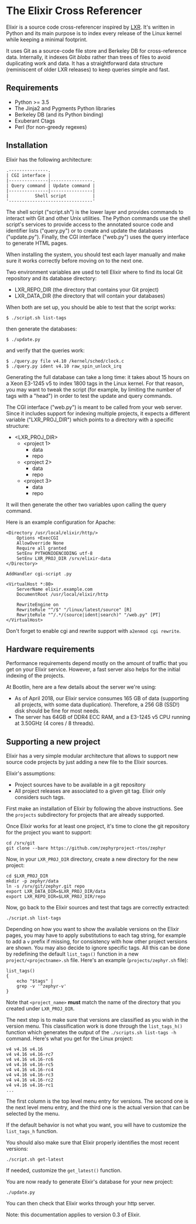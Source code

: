 The Elixir Cross Referencer
===========================

Elixir is a source code cross-referencer inspired by
[LXR](https://en.wikipedia.org/wiki/LXR_Cross_Referencer). It's written
in Python and its main purpose is to index every release of the Linux
kernel while keeping a minimal footprint.

It uses Git as a source-code file store and Berkeley DB for cross-reference
data. Internally, it indexes Git *blobs* rather than trees of files to avoid
duplicating work and data. It has a straightforward data structure
(reminiscent of older LXR releases) to keep queries simple and fast.


Requirements
------------

* Python >= 3.5
* The Jinja2 and Pygments Python libraries
* Berkeley DB (and its Python binding)
* Exuberant Ctags
* Perl (for non-greedy regexes)


Installation
------------

Elixir has the following architecture:

    .---------------.
    | CGI interface |
    |---------------|----------------.
    | Query command | Update command |
    |---------------|----------------|
    |          Shell script          |
    '--------------------------------'

The shell script ("script.sh") is the lower layer and provides commands
to interact with Git and other Unix utilities. The Python commands use
the shell script's services to provide access to the annotated source
code and identifier lists ("query.py") or to create and update the
databases ("update.py"). Finally, the CGI interface ("web.py") uses the
query interface to generate HTML pages.

When installing the system, you should test each layer manually and make
sure it works correctly before moving on to the next one.

Two environment variables are used to tell Elixir where to find its
local Git repository and its database directory:

* LXR_REPO_DIR (the directory that contains your Git project)
* LXR_DATA_DIR (the directory that will contain your databases)

When both are set up, you should be able to test that the script
works:

    $ ./script.sh list-tags

then generate the databases:

    $ ./update.py

and verify that the queries work:

    $ ./query.py file v4.10 /kernel/sched/clock.c
    $ ./query.py ident v4.10 raw_spin_unlock_irq

Generating the full database can take a long time: it takes about
15 hours on a Xeon E3-1245 v5 to index 1800 tags in the Linux kernel.
For that reason, you may want to tweak the script (for example, by
limiting the number of tags with a "head") in order to test the
update and query commands.

The CGI interface ("web.py") is meant to be called from your web
server. Since it includes support for indexing multiple projects,
it expects a different variable ("LXR_PROJ_DIR") which points to a
directory with a specific structure:

* <LXR_PROJ_DIR>
  * <project 1>
    * data
    * repo
  * <project 2>
    * data
    * repo
  * <project 3>
    * data
    * repo

It will then generate the other two variables upon calling the query
command.

Here is an example configuration for Apache:

    <Directory /usr/local/elixir/http/>
        Options +ExecCGI
        AllowOverride None
        Require all granted
        SetEnv PYTHONIOENCODING utf-8
        SetEnv LXR_PROJ_DIR /srv/elixir-data
    </Directory>

    AddHandler cgi-script .py

    <VirtualHost *:80>
        ServerName elixir.example.com
        DocumentRoot /usr/local/elixir/http

        RewriteEngine on
        RewriteRule "^/$" "/linux/latest/source" [R]
        RewriteRule "^/.*/(source|ident|search)" "/web.py" [PT]
    </VirtualHost>

Don't forget to enable cgi and rewrite support with `a2enmod cgi rewrite`.

Hardware requirements
---------------------

Performance requirements depend mostly on the amount of traffic that you get
on your Elixir service. However, a fast server also helps for the initial
indexing of the projects.

At Bootlin, here are a few details about the server we're using:

* As of April 2018, our Elixir service consumes 165 GB of data (supporting all projects, with some data duplication).
  Therefore, a 256 GB (SSD!) disk should be fine for most needs.
* The server has 64GB of DDR4 ECC RAM, and a E3-1245 v5 CPU running at 3.50GHz (4 cores / 8 threads).

Supporting a new project
------------------------

Elixir has a very simple modular architecture that allows to support
new source code projects by just adding a new file to the Elixir sources.

Elixir's assumptions:

* Project sources have to be available in a git repository
* All project releases are associated to a given git tag. Elixir
  only considers such tags.

First make an installation of Elixir by following the above instructions.
See the `projects` subdirectory for projects that are already supported.

Once Elixir works for at least one project, it's time to clone the git
repository for the project you want to support:

    cd /srv/git
    git clone --bare https://github.com/zephyrproject-rtos/zephyr

Now, in your `LXR_PROJ_DIR` directory, create a new directory for the
new project:

    cd $LXR_PROJ_DIR
    mkdir -p zephyr/data
    ln -s /srv/git/zephyr.git repo
    export LXR_DATA_DIR=$LXR_PROJ_DIR/data
    export LXR_REPO_DIR=$LXR_PROJ_DIR/repo

Now, go back to the Elixir sources and test that tags are correctly
extracted:

    ./script.sh list-tags

Depending on how you want to show the available versions on the Elixir pages,
you may have to apply substitutions to each tag string, for example to add
a `v` prefix if missing, for consistency with how other project versions are
shown. You may also decide to ignore specific tags. All this can be done
by redefining the default `list_tags()` function in a new `project/<projectname>.sh`
file. Here's an example (`projects/zephyr.sh` file):

    list_tags()
    {
        echo "$tags" |
        grep -v '^zephyr-v'
    }

Note that `<project_name>` **must** match the name of the directory that
you created under `LXR_PROJ_DIR`.

The next step is to make sure that versions are classified as you wish
in the version menu. This classification work is done through the
`list_tags_h()` function which generates the output of the `./scripts.sh list-tags -h`
command. Here's what you get for the Linux project:

    v4 v4.16 v4.16
    v4 v4.16 v4.16-rc7
    v4 v4.16 v4.16-rc6
    v4 v4.16 v4.16-rc5
    v4 v4.16 v4.16-rc4
    v4 v4.16 v4.16-rc3
    v4 v4.16 v4.16-rc2
    v4 v4.16 v4.16-rc1
    ...

The first column is the top level menu entry for versions.
The second one is the next level menu entry, and
the third one is the actual version that can be selected by
the menu.

If the default behavior is not what you want, you will have
to customize the `list_tags_h` function.

You should also make sure that Elixir properly identifies
the most recent versions:

    ./script.sh get-latest

If needed, customize the `get_latest()` function.

You are now ready to generate Elixir's database for your
new project:

    ./update.py

You can then check that Elixir works through your http server.

Note: this documentation applies to version 0.3 of Elixir.
